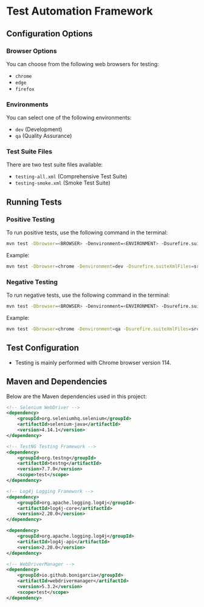 # Test Automation Framework

## Configuration Options

### Browser Options

You can choose from the following web browsers for testing:
- `chrome`
- `edge`
- `firefox`

### Environments

You can select one of the following environments:
- `dev` (Development)
- `qa` (Quality Assurance)

### Test Suite Files

There are two test suite files available:
- `testing-all.xml` (Comprehensive Test Suite)
- `testing-smoke.xml` (Smoke Test Suite)

## Running Tests

### Positive Testing

To run positive tests, use the following command in the terminal:
```bash
mvn test -Dbrowser=<BROWSER> -Denvironment=<ENVIRONMENT> -Dsurefire.suiteXmlFiles=src/test/resources/<SUITE_XML_FILE>
```
Example:
```bash
mvn test -Dbrowser=chrome -Denvironment=dev -Dsurefire.suiteXmlFiles=src/test/resources/testing-all.xml
```

### Negative Testing

To run negative tests, use the following command in the terminal:
```bash
mvn test -Dbrowser=<BROWSER> -Denvironment=<ENVIRONMENT> -Dsurefire.suiteXmlFiles=src/test/resources/<SUITE_XML_FILE>
```
Example:
```bash
mvn test -Dbrowser=chrome -Denvironment=qa -Dsurefire.suiteXmlFiles=src/test/resources/testing-all.xml
```

## Test Configuration

- Testing is mainly performed with Chrome browser version 114.

## Maven and Dependencies

Below are the Maven dependencies used in this project:

```xml
<!-- Selenium WebDriver -->
<dependency>
    <groupId>org.seleniumhq.selenium</groupId>
    <artifactId>selenium-java</artifactId>
    <version>4.14.1</version>
</dependency>

<!-- TestNG Testing Framework -->
<dependency>
    <groupId>org.testng</groupId>
    <artifactId>testng</artifactId>
    <version>7.7.0</version>
    <scope>test</scope>
</dependency>

<!-- Log4j Logging Framework -->
<dependency>
    <groupId>org.apache.logging.log4j</groupId>
    <artifactId>log4j-core</artifactId>
    <version>2.20.0</version>
</dependency>

<dependency>
    <groupId>org.apache.logging.log4j</groupId>
    <artifactId>log4j-api</artifactId>
    <version>2.20.0</version>
</dependency>

<!-- WebDriverManager -->
<dependency>
    <groupId>io.github.bonigarcia</groupId>
    <artifactId>webdrivermanager</artifactId>
    <version>5.3.2</version>
    <scope>test</scope>
</dependency>
```
